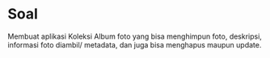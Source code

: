 # Soal
Membuat aplikasi Koleksi Album foto yang bisa menghimpun foto, deskripsi, informasi foto diambil/ metadata, dan juga bisa menghapus maupun update.

